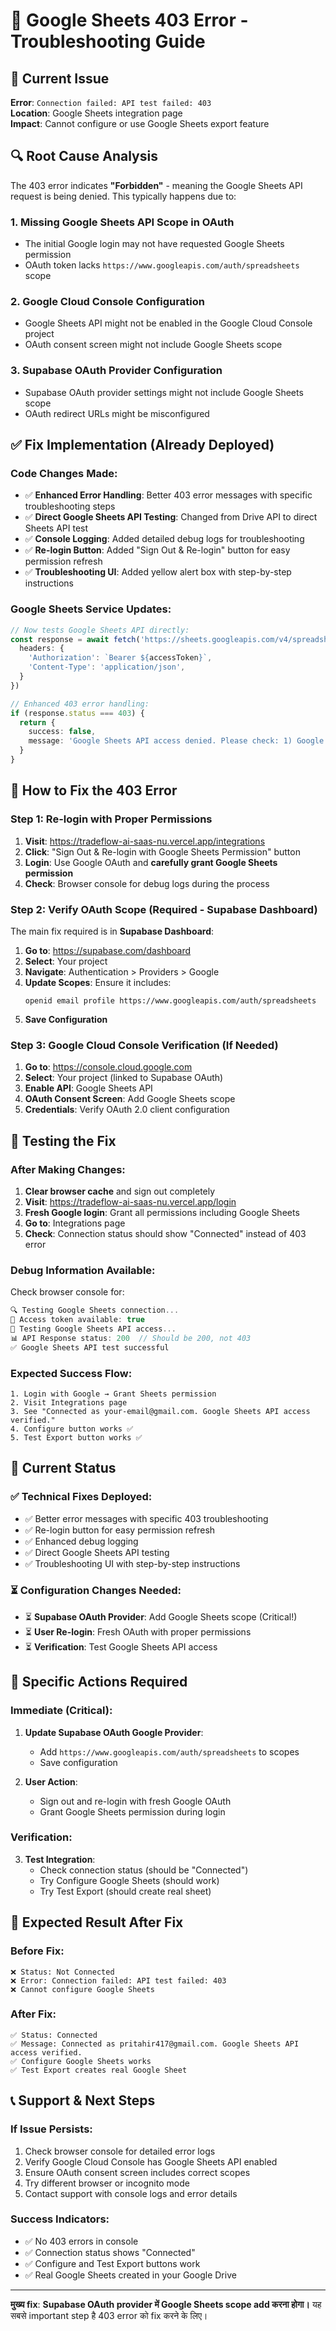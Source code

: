# 🔧 Google Sheets 403 Error - Troubleshooting Guide

## 🐛 **Current Issue**

**Error**: `Connection failed: API test failed: 403`  
**Location**: Google Sheets integration page  
**Impact**: Cannot configure or use Google Sheets export feature

## 🔍 **Root Cause Analysis**

The 403 error indicates **"Forbidden"** - meaning the Google Sheets API request is being denied. This typically happens due to:

### **1. Missing Google Sheets API Scope in OAuth**
- The initial Google login may not have requested Google Sheets permission
- OAuth token lacks `https://www.googleapis.com/auth/spreadsheets` scope

### **2. Google Cloud Console Configuration**  
- Google Sheets API might not be enabled in the Google Cloud Console project
- OAuth consent screen might not include Google Sheets scope

### **3. Supabase OAuth Provider Configuration**
- Supabase OAuth provider settings might not include Google Sheets scope
- OAuth redirect URLs might be misconfigured

## ✅ **Fix Implementation (Already Deployed)**

### **Code Changes Made:**
- ✅ **Enhanced Error Handling**: Better 403 error messages with specific troubleshooting steps
- ✅ **Direct Google Sheets API Testing**: Changed from Drive API to direct Sheets API test
- ✅ **Console Logging**: Added detailed debug logs for troubleshooting
- ✅ **Re-login Button**: Added "Sign Out & Re-login" button for easy permission refresh
- ✅ **Troubleshooting UI**: Added yellow alert box with step-by-step instructions

### **Google Sheets Service Updates:**
```typescript
// Now tests Google Sheets API directly:
const response = await fetch('https://sheets.googleapis.com/v4/spreadsheets?pageSize=1', {
  headers: {
    'Authorization': `Bearer ${accessToken}`,
    'Content-Type': 'application/json',
  }
})

// Enhanced 403 error handling:
if (response.status === 403) {
  return {
    success: false,
    message: 'Google Sheets API access denied. Please check: 1) Google Sheets API is enabled in Google Cloud Console, 2) OAuth consent screen includes Google Sheets scope, 3) Re-login to grant Sheets permission.'
  }
}
```

## 🚀 **How to Fix the 403 Error**

### **Step 1: Re-login with Proper Permissions**
1. **Visit**: https://tradeflow-ai-saas-nu.vercel.app/integrations
2. **Click**: "Sign Out & Re-login with Google Sheets Permission" button
3. **Login**: Use Google OAuth and **carefully grant Google Sheets permission**
4. **Check**: Browser console for debug logs during the process

### **Step 2: Verify OAuth Scope (Required - Supabase Dashboard)**
The main fix required is in **Supabase Dashboard**:

1. **Go to**: https://supabase.com/dashboard
2. **Select**: Your project  
3. **Navigate**: Authentication > Providers > Google
4. **Update Scopes**: Ensure it includes:
   ```
   openid email profile https://www.googleapis.com/auth/spreadsheets
   ```
5. **Save Configuration**

### **Step 3: Google Cloud Console Verification (If Needed)**
1. **Go to**: https://console.cloud.google.com
2. **Select**: Your project (linked to Supabase OAuth)
3. **Enable API**: Google Sheets API
4. **OAuth Consent Screen**: Add Google Sheets scope
5. **Credentials**: Verify OAuth 2.0 client configuration

## 🧪 **Testing the Fix**

### **After Making Changes:**
1. **Clear browser cache** and sign out completely
2. **Visit**: https://tradeflow-ai-saas-nu.vercel.app/login
3. **Fresh Google login**: Grant all permissions including Google Sheets
4. **Go to**: Integrations page
5. **Check**: Connection status should show "Connected" instead of 403 error

### **Debug Information Available:**
Check browser console for:
```javascript
🔍 Testing Google Sheets connection...
🔑 Access token available: true
🧪 Testing Google Sheets API access...
📊 API Response status: 200  // Should be 200, not 403
✅ Google Sheets API test successful
```

### **Expected Success Flow:**
```
1. Login with Google → Grant Sheets permission
2. Visit Integrations page  
3. See "Connected as your-email@gmail.com. Google Sheets API access verified."
4. Configure button works ✅
5. Test Export button works ✅
```

## 🎯 **Current Status**

### **✅ Technical Fixes Deployed:**
- ✅ Better error messages with specific 403 troubleshooting
- ✅ Re-login button for easy permission refresh
- ✅ Enhanced debug logging  
- ✅ Direct Google Sheets API testing
- ✅ Troubleshooting UI with step-by-step instructions

### **⏳ Configuration Changes Needed:**
- ⏳ **Supabase OAuth Provider**: Add Google Sheets scope (Critical!)
- ⏳ **User Re-login**: Fresh OAuth with proper permissions
- ⏳ **Verification**: Test Google Sheets API access

## 🔧 **Specific Actions Required**

### **Immediate (Critical):**
1. **Update Supabase OAuth Google Provider**:
   - Add `https://www.googleapis.com/auth/spreadsheets` to scopes
   - Save configuration
   
2. **User Action**: 
   - Sign out and re-login with fresh Google OAuth
   - Grant Google Sheets permission during login

### **Verification:**
3. **Test Integration**:
   - Check connection status (should be "Connected")
   - Try Configure Google Sheets (should work)
   - Try Test Export (should create real sheet)

## 🎉 **Expected Result After Fix**

### **Before Fix:**
```
❌ Status: Not Connected
❌ Error: Connection failed: API test failed: 403  
❌ Cannot configure Google Sheets
```

### **After Fix:**
```
✅ Status: Connected  
✅ Message: Connected as pritahir417@gmail.com. Google Sheets API access verified.
✅ Configure Google Sheets works
✅ Test Export creates real Google Sheet
```

## 📞 **Support & Next Steps**

### **If Issue Persists:**
1. Check browser console for detailed error logs
2. Verify Google Cloud Console has Google Sheets API enabled
3. Ensure OAuth consent screen includes correct scopes
4. Try different browser or incognito mode
5. Contact support with console logs and error details

### **Success Indicators:**
- ✅ No 403 errors in console
- ✅ Connection status shows "Connected"  
- ✅ Configure and Test Export buttons work
- ✅ Real Google Sheets created in your Google Drive

---

**मुख्य fix**: **Supabase OAuth provider में Google Sheets scope add करना होगा।** यह सबसे important step है 403 error को fix करने के लिए।